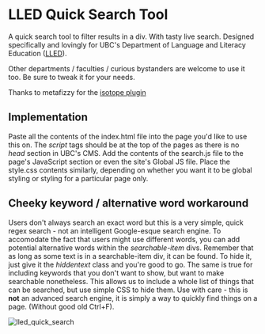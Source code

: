 # LLED Quick Search Tool

A quick search tool to filter results in a div. With tasty live search. Designed specifically and lovingly for UBC's Department of Language and Literacy Education ([LLED](http://lled.educ.ubc.ca)).

Other departments / faculties / curious bystanders are welcome to use it too. Be sure to tweak it for your needs.

Thanks to metafizzy for the [isotope plugin](https://github.com/metafizzy/isotope)

## Implementation

Paste all the contents of the index.html file into the page you'd like to use this on. The *script* tags should be at the top of the pages as there is no *head* section in UBC's CMS. Add the contents of the search.js file to the page's JavaScript section or even the site's Global JS file. Place the style.css contents similarly, depending on whether you want it to be global styling or styling for a particular page only.

## Cheeky keyword / alternative word workaround

Users don't always search an exact word but this is a very simple, quick regex search - not an intelligent Google-esque search engine. To accomodate the fact that users might use different words, you can add potential alternative words within the *searchable-item* divs. Remember that as long as some text is in a searchable-item div, it can be found. To hide it, just give it the *hiddentext* class and you're good to go. The same is true for including keywords that you don't want to show, but want to make searchable nonetheless. This allows us to include a whole list of things that can be searched, but use simple CSS to hide them. Use with care - this is **not** an advanced search engine, it is simply a way to quickly find things on a page. (Without good old Ctrl+F).

![lled_quick_search](https://cloud.githubusercontent.com/assets/10469803/15833026/95fd4170-2bd9-11e6-820b-a7b29ab9ac9d.gif)
